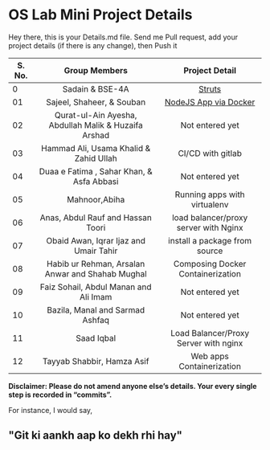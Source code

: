 # OS Lab Mini Project Details

Hey there, this is your Details.md file. Send me Pull request, add your project details (if there is any change), then Push it

| S. No. |                    Group Members                     |                             Project Detail                             |
| ------ | :--------------------------------------------------: | :--------------------------------------------------------------------: |
| 0      |                   Sadain & BSE-4A                    |            [Struts](https://github.com/sadainiqrar/struts)             |
| 01     |              Sajeel, Shaheer, & Souban               | [NodeJS App via Docker](https://github.com/pyBae-py/oslab-project.git) |
| 02     | Qurat-ul-Ain Ayesha, Abdullah Malik & Huzaifa Arshad |                            Not entered yet                             |
| 03     |        Hammad Ali, Usama Khalid & Zahid Ullah        |                           CI/CD with gitlab                            |
| 04     |      Duaa e Fatima , Sahar Khan, & Asfa Abbasi       |                            Not entered yet                             |
| 05     |                    Mahnoor,Abiha                     |                      Running apps with virtualenv                      |
| 06     |          Anas, Abdul Rauf and Hassan Toori           |                 load balancer/proxy server with Nginx                  |
| 07     |        Obaid Awan, Iqrar Ijaz and Umair Tahir        |                     install a package from source                      |
| 08     |   Habib ur Rehman, Arsalan Anwar and Shahab Mughal   |                   Composing Docker Containerization                    |
| 09     |        Faiz Sohail, Abdul Manan and Ali Imam         |                            Not entered yet                             |
| 10     |           Bazila, Manal and Sarmad Ashfaq            |                            Not entered yet                             |
| 11     |                      Saad Iqbal                      |                 Load Balancer/Proxy Server with nginx                  |
| 12     |              Tayyab Shabbir, Hamza Asif              |                       Web apps Containerization                        |

**Disclaimer: Please do not amend anyone else’s details. Your every single step is recorded in “commits”.**

For instance, I would say,

## "Git ki aankh aap ko dekh rhi hay"
